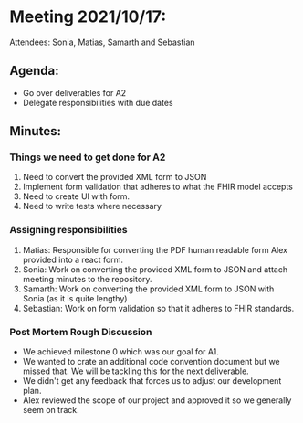 # Meeting 2021/10/17:
Attendees: Sonia, Matias, Samarth and Sebastian 

## Agenda:
* Go over deliverables for A2
* Delegate responsibilities with due dates

## Minutes:

### Things we need to get done for A2
1. Need to convert the provided XML form to JSON 
2. Implement form validation that adheres to what the FHIR model accepts 
3. Need to create UI with form. 
4. Need to write tests where necessary 


### Assigning responsibilities 
1. Matias: Responsible for converting the PDF human readable form Alex provided into a react form. 
2. Sonia: Work on converting the provided XML form to JSON and attach meeting minutes to the repository. 
3. Samarth: Work on converting the provided XML form to JSON with Sonia (as it is quite lengthy)
4. Sebastian: Work on form validation so that it adheres to FHIR standards. 


### Post Mortem Rough Discussion 
* We achieved milestone 0 which was our goal for A1. 
* We wanted to crate an additional code convention document but we missed that. We will be tackling this for the next deliverable. 
* We didn't get any feedback that forces us to adjust our development plan. 
* Alex reviewed the scope of our project and approved it so we generally seem on track. 
